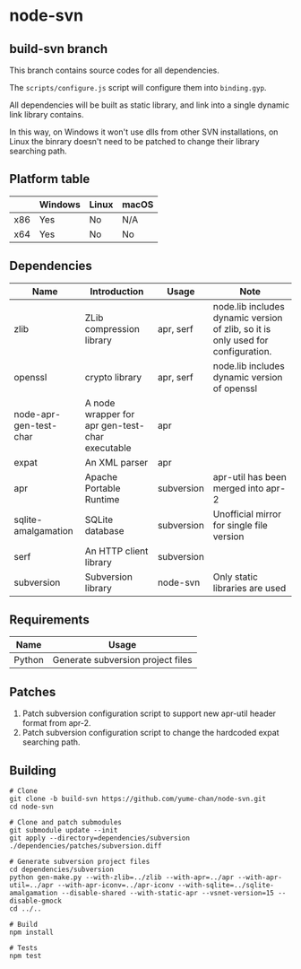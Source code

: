 # node-svn

## build-svn branch

This branch contains source codes for all dependencies.

The `scripts/configure.js` script will configure them into `binding.gyp`.

All dependencies will be built as static library, and link into a single dynamic link library contains.

In this way, on Windows it won't use dlls from other SVN installations, on Linux the binrary doesn't need to be patched to change their library searching path.

## Platform table

|     | Windows | Linux | macOS |
| --- | ------- | ----- | ----- |
| x86 | Yes     | No    | N/A   |
| x64 | Yes     | No    | No    |

## Dependencies

| Name                   | Introduction                                    | Usage      | Note                                                                             |
| ---------------------- | ----------------------------------------------- | ---------- | -------------------------------------------------------------------------------- |
| zlib                   | ZLib compression library                        | apr, serf  | node.lib includes dynamic version of zlib, so it is only used for configuration. |
| openssl                | crypto library                                  | apr, serf  | node.lib includes dynamic version of openssl                                     |
| node-apr-gen-test-char | A node wrapper for apr gen-test-char executable | apr        |                                                                                  |
| expat                  | An XML parser                                   | apr        |                                                                                  |
| apr                    | Apache Portable Runtime                         | subversion | apr-util has been merged into apr-2                                              |
| sqlite-amalgamation    | SQLite database                                 | subversion | Unofficial mirror for single file version                                        |
| serf                   | An HTTP client library                          | subversion |                                                                                  |
| subversion             | Subversion library                              | node-svn   | Only static libraries are used                                                   |

## Requirements

| Name   | Usage                             |
| ------ | --------------------------------- |
| Python | Generate subversion project files |

## Patches

1. Patch subversion configuration script to support new apr-util header format from apr-2.
1. Patch subversion configuration script to change the hardcoded expat searching path.

## Building

```` shell
# Clone
git clone -b build-svn https://github.com/yume-chan/node-svn.git
cd node-svn

# Clone and patch submodules
git submodule update --init
git apply --directory=dependencies/subversion ./dependencies/patches/subversion.diff

# Generate subversion project files
cd dependencies/subversion
python gen-make.py --with-zlib=../zlib --with-apr=../apr --with-apr-util=../apr --with-apr-iconv=../apr-iconv --with-sqlite=../sqlite-amalgamation --disable-shared --with-static-apr --vsnet-version=15 --disable-gmock
cd ../..

# Build
npm install

# Tests
npm test
````
